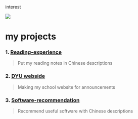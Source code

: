 <div>interest</div>

![](https://media.tenor.com/bhVEt__Nyu8AAAAM/vibe.gif)

# my projects
### 1. [Reading-experience](https://github.com/ddk070/Reading-experience)
> Put my reading notes in Chinese descriptions
### 2. [DYU webside](https://github.com/ddk070/webside)
> Making my school website for announcements
### 3. [Software-recommendation](https://github.com/ddk070/Software-recommendation)
> Recommend useful software with Chinese descriptions
